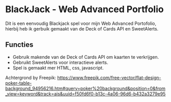 # BlackJack - Web Advanced Portfolio
 
Dit is een eenvoudig Blackjack spel voor mijn Web Advanced Portofolio, 
hierbij heb ik gerbuik gemaakt van de Deck of Cards API en SweetAlerts.

## Functies

- Gebruik makende van de Deck of Cards API om kaarten te verkrijgen.
- Gebruikt SweetAlerts voor interactieve alerts.
- Spel is gemaakt mer HTML, css, javascript.


Achtergrond by Freepik: https://www.freepik.com/free-vector/flat-design-poker-table-background_94956216.htm#query=poker%20background&position=0&from_view=keyword&track=ais&uuid=f50fd6f0-b13c-4a06-96d6-b432a3279e95 